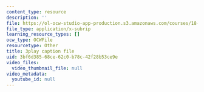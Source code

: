 ```yaml
---
content_type: resource
description: ''
file: https://ol-ocw-studio-app-production.s3.amazonaws.com/courses/18-03sc-differential-equations-fall-2011/3bf6d38568ce62c0b78c42f28b53ce9e_EQJBp6Ym-6A.srt
file_type: application/x-subrip
learning_resource_types: []
ocw_type: OCWFile
resourcetype: Other
title: 3play caption file
uid: 3bf6d385-68ce-62c0-b78c-42f28b53ce9e
video_files:
  video_thumbnail_file: null
video_metadata:
  youtube_id: null
---
```

